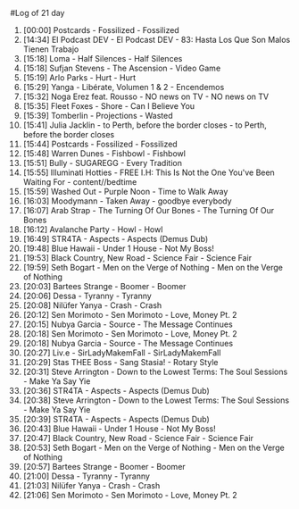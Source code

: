 #Log of 21 day

1. [00:00] Postcards - Fossilized - Fossilized
1. [14:34] El Podcast DEV - El Podcast DEV - 83: Hasta Los Que Son Malos Tienen Trabajo
1. [15:18] Loma - Half Silences - Half Silences
1. [15:18] Sufjan Stevens - The Ascension - Video Game
1. [15:19] Arlo Parks - Hurt - Hurt
1. [15:29] Yanga - Libérate, Volumen 1 & 2 - Encendemos
1. [15:32] Noga Erez feat. Rousso - NO news on TV - NO news on TV
1. [15:35] Fleet Foxes - Shore - Can I Believe You
1. [15:39] Tomberlin - Projections - Wasted
1. [15:41] Julia Jacklin - to Perth, before the border closes - to Perth, before the border closes
1. [15:44] Postcards - Fossilized - Fossilized
1. [15:48] Warren Dunes - Fishbowl - Fishbowl
1. [15:51] Bully - SUGAREGG - Every Tradition
1. [15:55] Illuminati Hotties - FREE I.H: This Is Not the One You've Been Waiting For - content//bedtime
1. [15:59] Washed Out - Purple Noon - Time to Walk Away
1. [16:03] Moodymann - Taken Away - goodbye everybody
1. [16:07] Arab Strap - The Turning Of Our Bones - The Turning Of Our Bones
1. [16:12] Avalanche Party - Howl - Howl
1. [16:49] STR4TA - Aspects - Aspects (Demus Dub)
1. [19:48] Blue Hawaii - Under 1 House - Not My Boss!
1. [19:53] Black Country, New Road - Science Fair - Science Fair
1. [19:59] Seth Bogart - Men on the Verge of Nothing - Men on the Verge of Nothing
1. [20:03] Bartees Strange - Boomer - Boomer
1. [20:06] Dessa - Tyranny - Tyranny
1. [20:08] Nilüfer Yanya - Crash - Crash
1. [20:12] Sen Morimoto - Sen Morimoto - Love, Money Pt. 2
1. [20:15] Nubya Garcia - Source - The Message Continues
1. [20:18] Sen Morimoto - Sen Morimoto - Love, Money Pt. 2
1. [20:18] Nubya Garcia - Source - The Message Continues
1. [20:27] Liv.e - SirLadyMakemFall - SirLadyMakemFall
1. [20:29] Stas THEE Boss - Sang Stasia! - Rotary Style
1. [20:31] Steve Arrington - Down to the Lowest Terms: The Soul Sessions - Make Ya Say Yie
1. [20:36] STR4TA - Aspects - Aspects (Demus Dub)
1. [20:38] Steve Arrington - Down to the Lowest Terms: The Soul Sessions - Make Ya Say Yie
1. [20:39] STR4TA - Aspects - Aspects (Demus Dub)
1. [20:43] Blue Hawaii - Under 1 House - Not My Boss!
1. [20:47] Black Country, New Road - Science Fair - Science Fair
1. [20:53] Seth Bogart - Men on the Verge of Nothing - Men on the Verge of Nothing
1. [20:57] Bartees Strange - Boomer - Boomer
1. [21:00] Dessa - Tyranny - Tyranny
1. [21:03] Nilüfer Yanya - Crash - Crash
1. [21:06] Sen Morimoto - Sen Morimoto - Love, Money Pt. 2
